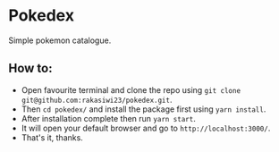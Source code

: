 # Pokedex

Simple pokemon catalogue.

## How to:

- Open favourite terminal and clone the repo using `git clone git@github.com:rakasiwi23/pokedex.git`.
- Then `cd pokedex/` and install the package first using `yarn install`.
- After installation complete then run `yarn start`.
- It will open your default browser and go to `http://localhost:3000/`.
- That's it, thanks.
